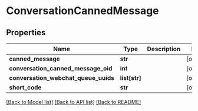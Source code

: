 # ConversationCannedMessage

## Properties
Name | Type | Description | Notes
------------ | ------------- | ------------- | -------------
**canned_message** | **str** |  | [optional] 
**conversation_canned_message_oid** | **int** |  | [optional] 
**conversation_webchat_queue_uuids** | **list[str]** |  | [optional] 
**short_code** | **str** |  | [optional] 

[[Back to Model list]](../README.md#documentation-for-models) [[Back to API list]](../README.md#documentation-for-api-endpoints) [[Back to README]](../README.md)


